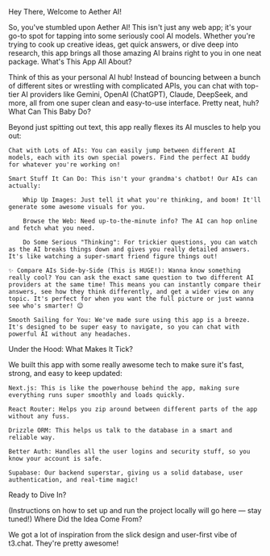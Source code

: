 Hey There, Welcome to Aether AI!

So, you've stumbled upon Aether AI! This isn't just any web app; it's your go-to spot for tapping into some seriously cool AI models. Whether you're trying to cook up creative ideas, get quick answers, or dive deep into research, this app brings all those amazing AI brains right to you in one neat package.
What's This App All About?

Think of this as your personal AI hub! Instead of bouncing between a bunch of different sites or wrestling with complicated APIs, you can chat with top-tier AI providers like Gemini, OpenAI (ChatGPT), Claude, DeepSeek, and more, all from one super clean and easy-to-use interface. Pretty neat, huh?
What Can This Baby Do?

Beyond just spitting out text, this app really flexes its AI muscles to help you out:

    Chat with Lots of AIs: You can easily jump between different AI models, each with its own special powers. Find the perfect AI buddy for whatever you're working on!

    Smart Stuff It Can Do: This isn't your grandma's chatbot! Our AIs can actually:

        Whip Up Images: Just tell it what you're thinking, and boom! It'll generate some awesome visuals for you.

        Browse the Web: Need up-to-the-minute info? The AI can hop online and fetch what you need.

        Do Some Serious "Thinking": For trickier questions, you can watch as the AI breaks things down and gives you really detailed answers. It's like watching a super-smart friend figure things out!

    ✨ Compare AIs Side-by-Side (This is HUGE!): Wanna know something really cool? You can ask the exact same question to two different AI providers at the same time! This means you can instantly compare their answers, see how they think differently, and get a wider view on any topic. It's perfect for when you want the full picture or just wanna see who's smarter! 😉

    Smooth Sailing for You: We've made sure using this app is a breeze. It's designed to be super easy to navigate, so you can chat with powerful AI without any headaches.

Under the Hood: What Makes It Tick?

We built this app with some really awesome tech to make sure it's fast, strong, and easy to keep updated:

    Next.js: This is like the powerhouse behind the app, making sure everything runs super smoothly and loads quickly.

    React Router: Helps you zip around between different parts of the app without any fuss.

    Drizzle ORM: This helps us talk to the database in a smart and reliable way.

    Better Auth: Handles all the user logins and security stuff, so you know your account is safe.

    Supabase: Our backend superstar, giving us a solid database, user authentication, and real-time magic!

Ready to Dive In?

(Instructions on how to set up and run the project locally will go here — stay tuned!)
Where Did the Idea Come From?

We got a lot of inspiration from the slick design and user-first vibe of t3.chat. They're pretty awesome!
